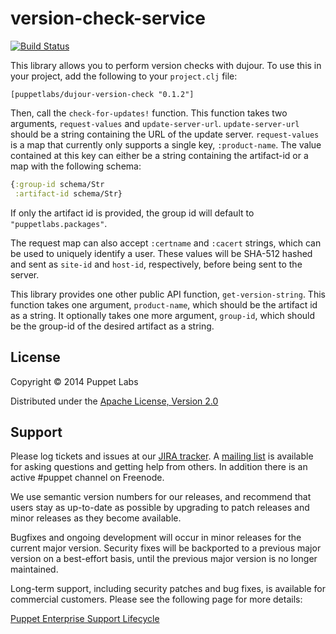 # version-check-service

[![Build Status](https://travis-ci.org/puppetlabs/dujour-version-check.png?branch=master)](https://travis-ci.org/puppetlabs/dujour-version-check)

This library allows you to perform version checks with dujour. To use this in your project,
add the following to your `project.clj` file:

```
[puppetlabs/dujour-version-check "0.1.2"]

```

Then, call the `check-for-updates!` function. This function takes two arguments,
`request-values` and `update-server-url`. `update-server-url` should be a string
containing the URL of the update server. `request-values` is a map that currently only
supports a single key, `:product-name`. The value contained at this key can either be a string
containing the artifact-id or a map with the following schema:

```clj
{:group-id schema/Str
 :artifact-id schema/Str}
```

If only the artifact id is provided, the group id will default to
`"puppetlabs.packages"`.

The request map can also accept `:certname` and `:cacert` strings, which
can be used to uniquely identify a user. These values will be SHA-512
hashed and sent as `site-id` and `host-id`, respectively, before being
sent to the server.

This library provides one other public API function, `get-version-string`. This function
takes one argument, `product-name`, which should be the artifact id as a string. It
optionally takes one more argument, `group-id`, which should be the group-id of the
desired artifact as a string.

## License

Copyright © 2014 Puppet Labs

Distributed under the [Apache License, Version 2.0](http://www.apache.org/licenses/LICENSE-2.0.html)

Support
-------

Please log tickets and issues at our [JIRA
tracker](http://tickets.puppetlabs.com).  A [mailing
list](https://groups.google.com/forum/?fromgroups#!forum/puppet-users) is
available for asking questions and getting help from others. In addition there
is an active #puppet channel on Freenode.

We use semantic version numbers for our releases, and recommend that users stay
as up-to-date as possible by upgrading to patch releases and minor releases as
they become available.

Bugfixes and ongoing development will occur in minor releases for the current
major version. Security fixes will be backported to a previous major version on
a best-effort basis, until the previous major version is no longer maintained.

Long-term support, including security patches and bug fixes, is available for
commercial customers. Please see the following page for more details:

[Puppet Enterprise Support
Lifecycle](http://puppetlabs.com/misc/puppet-enterprise-lifecycle)
